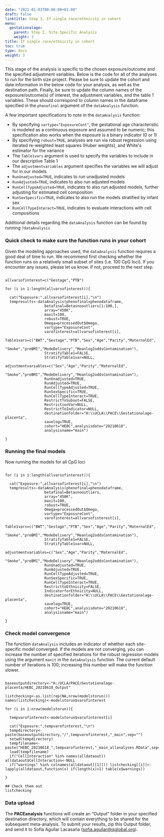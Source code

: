 ```yaml
---
date: "2021-01-03T00:00:00+01:00"
draft: false
linktitle: Step 3. If single race/ethnicity in cohort
menu:
  gestationalage:
    parent: Step 2. Site-Specific Analysis
    weight: 3
title: If single race/ethnicity in cohort
toc: true
type: docs
weight: 3
---
```


This stage of the analysis is specific to the chosen exposure/outcome and the specified adjustment variables. Below is the code for all of the analyses to run for the birth size project. Please be sure to update the cohort and date information in the below code for your analysis, as well as the destination path. Finally, be sure to update the column names of the exposure/outcome(s) of interest, the adjustment variables, and the table 1 variables. These should correspond to column names in the dataframe specified in the `phenofinal` argument of the `dataAnalysis` function. 

A few important specifications to note in the `dataAnalysis` function:

   - By specifying `vartype="ExposureCont"`, the gestational age characteristic is modeled as a continuous exposure and assumed to be numeric; this specification also works when the exposure is a binary indicator (0 or 1)
   - By specifying `robust=TRUE`, analyses are run via robust regression using iterated re-weighted least squares (Huber weights), and White's estimator for the variance
   - The `Table1vars` argument is used to specify the variables to include in our descriptive Table 1
   - The `adjustmentvariables` argument specifies the variables we will adjust for in our models
   - `RunUnadjusted=TRUE`, indicates to run unadjusted models
   - `RunAdjusted=TRUE`, indicates to also run adjusted models
   - `RunCellTypeAdjusted=TRUE`, indicates to also run adjusted models, further adjusting for estimated cell composition
   - `RunSexSpecific=TRUE`, indicates to also run the models stratified by infant sex
   - `RunCellTypeInteract=TRUE`, indicates to evaluate interactions with cell compositions

Additional details regarding the `dataAnalysis` function can be found by running `?dataAnalysis`


### Quick check to make sure the function runs in your cohort

Given the modeling approaches used, the `dataAnalysis` function requires a good deal of time to run. We recommend first checking whether the function runs on a relatively small subset of sites (i.e. 100 CpG loci). If you encounter any issues, please let us know. If not, proceed to the next step.

```{r eval=FALSE}

allvarsofinterest=c("Gestage","PTB")

for (i in 1:length(allvarsofinterest)){
  
  cat("Exposure:",allvarsofinterest[i],"\n")
  tempresults<-dataAnalysis(phenofinal=phenodataframe,
                  betafinal=Betasnooutliers[1:100,],
                  array="450K",
                  maxit=100,
                  robust=TRUE,
                  Omega=processedOut$Omega,
                  vartype="ExposureCont",
                  varofinterest=allvarsofinterest[i],
                  Table1vars=c("BWT","Gestage","PTB","Sex","Age","Parity","MaternalEd",
                                   "Smoke","preBMI","ModeDelivery","Meanlog2oddsContamination"),
                  StratifyTable1=FALSE,
                  StratifyTable1var=NULL,
                  adjustmentvariables=c("Sex","Age","Parity","MaternalEd",
                                   "Smoke","preBMI","ModeDelivery","Meanlog2oddsContamination"),
                  RunUnadjusted=TRUE,
                  RunAdjusted=TRUE,
                  RunCellTypeAdjusted=TRUE,
                  RunSexSpecific=TRUE,
                  RunCellTypeInteract=TRUE,
                  RestrictToSubset=FALSE,
                  RestrictionVar=NULL,
                  RestrictToIndicator=NULL,
                  destinationfolder="H:\\UCLA\\PACE\\Gestationalage-placenta",
                  savelog=TRUE,
                  cohort="HEBC",analysisdate="20210618",
                  analysisname="main")
  
}

```

### Running the final models

Now running the models for all CpG loci

```{r eval=FALSE}

for (i in 1:length(allvarsofinterest)){
  
  cat("Exposure:",allvarsofinterest[i],"\n")
  tempresults<-dataAnalysis(phenofinal=phenodataframe,
                  betafinal=Betasnooutliers,
                  array="450K",
                  maxit=100,
                  robust=TRUE,
                  Omega=processedOut$Omega,
                  vartype="ExposureCont",
                  varofinterest=allvarsofinterest[i],
                  Table1vars=c("BWT","Gestage","PTB","Sex","Age","Parity","MaternalEd",
                                   "Smoke","preBMI","ModeDelivery","Meanlog2oddsContamination"),
                  StratifyTable1=FALSE,
                  StratifyTable1var=NULL,
                  adjustmentvariables=c("Sex","Age","Parity","MaternalEd",
                                   "Smoke","preBMI","ModeDelivery","Meanlog2oddsContamination"),
                  RunUnadjusted=TRUE,
                  RunAdjusted=TRUE,
                  RunCellTypeAdjusted=TRUE,
                  RunSexSpecific=TRUE,
                  RunCellTypeInteract=TRUE,
                  RestricttoEthnicity=FALSE,
                  IndicatorforEthnicity=NULL,
                  destinationfolder="H:\\UCLA\\PACE\\Gestationalage-placenta",
                  savelog=TRUE,
                  cohort="HEBC",analysisdate="20210618",
                  analysisname="main")
  
}

```

### Check model convergence 

The function `dataAnalysis` includes an indicator of whether each site-specific model converged. If the models are not converging, you can increase the number of specified iterations for the robust regression models using the argument `maxit` in the `dataAnalysis` function. The current default number of iterations is 100; increasing this number will make the function slower.

```{r eval=FALSE}

baseoutputdirectory<-"H:/UCLA/PACE/Gestationalage-placenta/HEBC_20210618_Output"

listchecking<-as.list(rep(NA,nrow(modelstorun)))
names(listchecking)<-modelstorun$varofinterest

for (i in 1:nrow(modelstorun)){

  tempvarofinterest<-modelstorun$varofinterest[i]

  cat("Exposure:",tempvarofinterest,"\n")
  tempdirectory<-paste(baseoutputdirectory,"/",tempvarofinterest,"_main",sep="")
  setwd(tempdirectory)
  tempfilename<-paste("HEBC_20210618_",tempvarofinterest,"_main_allanalyses.RData",sep="")
  load(tempfilename)
  if("CellInteraction" %in% names(alldataout)) alldataout$CellInteraction<-NULL
  if("warnings" %in% colnames(alldataout[[1]])) listchecking[[i]]<-lapply(alldataout,function(x) if(length(x)>1) table(x$warnings))

}

## Check them out
listchecking

```

### Data upload

The **PACEanalysis** functions will create an “Output” folder in your specified destination directory, which will contain everything to be shared for the subsequent meta-analysis. To submit your results, zip this Output folder, and send it to Sofía Aguilar Lacasaña (sofia.aguilar@isglobal.org).
